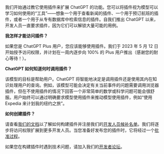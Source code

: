 我们开始通过教它使用插件来扩展 ChatGPT 的功能。您可以将插件视为模型可以学习如何使用的“工具”——想象一个用于查看新闻的插件、一个用于预订航班的插件，或者一个用于从专有数据库中检索信息的插件。自我们推出 ChatGPT 以来，开发人员一直要求插件，因为它们可以解锁大量可能的用例。

 

**我怎样才能访问插件？**

如果您是 ChatGPT Plus 用户，您应该能够使用插件。我们于 2023 年 5 月 12 日开始授予访问权限，并计划在一周内逐步向 100% 的 Plus 用户推出（感谢您的耐心等待！）。

 

**ChatGPT 如何知道何时调用插件？**

该模型的目标是帮助用户。ChatGPT 将智能地决定是调用插件还是使用其内在知识处理用户的查询。例如，该模型可能会决定有关当前事件的问题需要调用浏览器插件，但在不使用插件的情况下回答一个非常简单的数学或科学问题可能会很舒服。用户始终可以通过明确要求模型使用插件来推动模型使用插件，例如“使用 Expedia 来计划我的纽约之旅”。

 

**如何创建插件？**

请查看[我们的文档](https://platform.openai.com/docs/plugins/introduction)以了解如何构建插件并注册我们的[开发人员候补名单](https://openai.com/waitlist/plugins)。我们将逐步将访问权限扩展到更多开发人员。当您准备好发布您的插件时，它将经过一个[批准过程](https://platform.openai.com/docs/plugins/review/plugin-review-process)。

如果您在构建插件时遇到技术问题，请加入我们的[开发者论坛](https://community.openai.com/)。